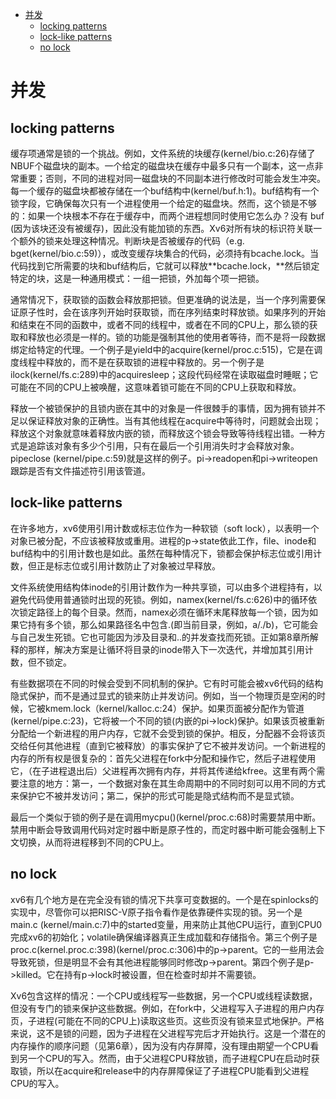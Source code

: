 -   [并发](#并发)
    -   [locking patterns](#locking-patterns)
    -   [lock-like
        patterns](#lock-like-patterns)
    -   [no lock](#no-lock)

# 并发

## locking patterns

缓存项通常是锁的一个挑战。例如，文件系统的块缓存(kernel/bio.c:26)存储了NBUF个磁盘块的副本。一个给定的磁盘块在缓存中最多只有一个副本，这一点非常重要；否则，不同的进程对同一磁盘块的不同副本进行修改时可能会发生冲突。每一个缓存的磁盘块都被存储在一个buf结构中(kernel/buf.h:1)。buf结构有一个锁字段，它确保每次只有一个进程使用一个给定的磁盘块。然而，这个锁是不够的：如果一个块根本不存在于缓存中，而两个进程想同时使用它怎么办？没有
buf
(因为该块还没有被缓存)，因此没有能加锁的东西。Xv6对所有块的标识符关联一个额外的锁来处理这种情况。判断块是否被缓存的代码（e.g.
bget(kernel/bio.c:59)），或改变缓存块集合的代码，必须持有bcache.lock。当代码找到它所需要的块和buf结构后，它就可以释放\*\*bcache.lock，\*\*然后锁定特定的块，这是一种通用模式：一组一把锁，外加每个项一把锁。

通常情况下，获取锁的函数会释放那把锁。但更准确的说法是，当一个序列需要保证原子性时，会在该序列开始时获取锁，而在序列结束时释放锁。如果序列的开始和结束在不同的函数中，或者不同的线程中，或者在不同的CPU上，那么锁的获取和释放也必须是一样的。锁的功能是强制其他的使用者等待，而不是将一段数据绑定给特定的代理。一个例子是yield中的acquire(kernel/proc.c:515)，它是在调度线程中释放的，而不是在获取锁的进程中释放的。另一个例子是ilock(kernel/fs.c:289)中的acquiresleep；这段代码经常在读取磁盘时睡眠；它可能在不同的CPU上被唤醒，这意味着锁可能在不同的CPU上获取和释放。

释放一个被锁保护的且锁内嵌在其中的对象是一件很棘手的事情，因为拥有锁并不足以保证释放对象的正确性。当有其他线程在acquire中等待时，问题就会出现；释放这个对象就意味着释放内嵌的锁，而释放这个锁会导致等待线程出错。一种方式是追踪该对象有多少个引用，只有在最后一个引用消失时才会释放对象。pipeclose
(kernel/pipe.c:59)就是这样的例子。pi-\>readopen和pi-\>writeopen跟踪是否有文件描述符引用该管道。

## lock-like patterns

在许多地方，xv6使用引用计数或标志位作为一种软锁（soft
lock），以表明一个对象已被分配，不应该被释放或重用。进程的p-\>state依此工作，file、inode和buf结构中的引用计数也是如此。虽然在每种情况下，锁都会保护标志位或引用计数，但正是标志位或引用计数防止了对象被过早释放。

文件系统使用结构体inode的引用计数作为一种共享锁，可以由多个进程持有，以避免代码使用普通锁时出现的死锁。例如，namex(kernel/fs.c:626)中的循环依次锁定路径上的每个目录。然而，namex必须在循环末尾释放每一个锁，因为如果它持有多个锁，那么如果路径名中包含.(即当前目录，例如，a/./b)，它可能会与自己发生死锁。它也可能因为涉及目录和..的并发查找而死锁。正如第8章所解释的那样，解决方案是让循环将目录的inode带入下一次迭代，并增加其引用计数，但不锁定。

有些数据项在不同的时候会受到不同机制的保护。它有时可能会被xv6代码的结构隐式保护，而不是通过显式的锁来防止并发访问。例如，当一个物理页是空闲的时候，它被kmem.lock（kernel/kalloc.c:24）保护。如果页面被分配作为管道(kernel/pipe.c:23)，它将被一个不同的锁(内嵌的pi-\>lock)保护。如果该页被重新分配给一个新进程的用户内存，它就不会受到锁的保护。相反，分配器不会将该页交给任何其他进程（直到它被释放）的事实保护了它不被并发访问。一个新进程的内存的所有权是很复杂的：首先父进程在fork中分配和操作它，然后子进程使用它，（在子进程退出后）父进程再次拥有内存，并将其传递给kfree。这里有两个需要注意的地方：第一，一个数据对象在其生命周期中的不同时刻可以用不同的方式来保护它不被并发访问；第二，保护的形式可能是隐式结构而不是显式锁。

最后一个类似于锁的例子是在调用mycpu()(kernel/proc.c:68)时需要禁用中断。禁用中断会导致调用代码对定时器中断是原子性的，而定时器中断可能会强制上下文切换，从而将进程移到不同的CPU上。

## no lock

xv6有几个地方是在完全没有锁的情况下共享可变数据的。一个是在spinlocks的实现中，尽管你可以把RISC-V原子指令看作是依靠硬件实现的锁。另一个是main.c
(kernel/main.c:7)中的started变量，用来防止其他CPU运行，直到CPU0完成xv6的初始化；volatile确保编译器真正生成加载和存储指令。第三个例子是proc.c(kernel.proc.c:398)(kernel/proc.c:306)中的p-\>parent。它的一些用法会导致死锁，但是明显不会有其他进程能够同时修改p-\>parent。第四个例子是p-\>killed。它在持有p-\>lock时被设置，但在检查时却并不需要锁。

Xv6包含这样的情况：一个CPU或线程写一些数据，另一个CPU或线程读数据，但没有专门的锁来保护这些数据。例如，在fork中，父进程写入子进程的用户内存页，子进程(可能在不同的CPU上)读取这些页。这些页没有锁来显式地保护。严格来说，这不是锁的问题，因为子进程在父进程写完后才开始执行。这是一个潜在的内存操作的顺序问题（见第6章），因为没有内存屏障，没有理由期望一个CPU看到另一个CPU的写入。然而，由于父进程CPU释放锁，而子进程CPU在启动时获取锁，所以在acquire和release中的内存屏障保证了子进程CPU能看到父进程CPU的写入。

